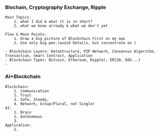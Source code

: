### Blochain, Cryptography Exchange, Ripple

    Main Topics: 
        1. what I did & what it is in short?
        2. what we know already & what we don't yet 
        
    Flow & Main Points: 
        1. Draw a big picture of Blockchain First on my own
        2. Use only big pen.(avoid Details, but concentrate on )
    
    - Blockchain Layers: DataStructure, P2P Network, Consensus Algorithm, Transaction, Smart Contract, Application
    - Blockchain Types: Bitcoin, Ethereum, Ripple(, ERC20, EOS...)
    - 
    

### AI+Blockchain

    
    Blockchain: 
        1. Communication
        2. Trust
        3. Safe, Steady, 
        4. Network, Group(Plural, not Single)
    AI:
        1. Brain
        2. Autonomous
        3. 
    Application:
        1. 

